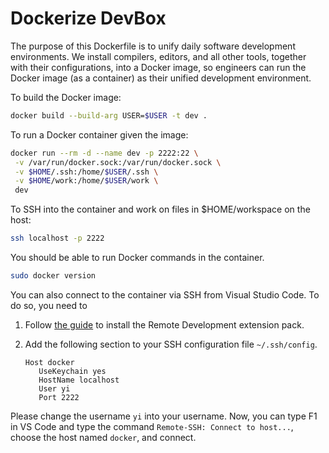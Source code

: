 # Dockerize DevBox

The purpose of this Dockerfile is to unify daily software development
environments.  We install compilers, editors, and all other tools,
together with their configurations, into a Docker image, so engineers
can run the Docker image (as a container) as their unified development
environment.

To build the Docker image:

```bash
docker build --build-arg USER=$USER -t dev .
```

To run a Docker container given the image:

```bash
docker run --rm -d --name dev -p 2222:22 \
 -v /var/run/docker.sock:/var/run/docker.sock \
 -v $HOME/.ssh:/home/$USER/.ssh \
 -v $HOME/work:/home/$USER/work \
 dev
```

To SSH into the container and work on files in $HOME/workspace on
the host:

```bash
ssh localhost -p 2222
```

You should be able to run Docker commands in the container.

```bash
sudo docker version
```

You can also connect to the container via SSH from Visual Studio Code.  To do 
so, you need to

1. Follow [the guide](https://code.visualstudio.com/docs/remote/remote-overview)
   to install the Remote Development extension pack.

2. Add the following section to your SSH configuration file `~/.ssh/config`.

   ```text
   Host docker
      UseKeychain yes
      HostName localhost
      User yi
      Port 2222
   ```

Please change the username `yi` into your username.  Now, you can type F1 in VS Code and type the command `Remote-SSH: Connect to host...`, choose the host named `docker`, and connect.